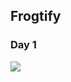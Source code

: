 ## Frogtify

### Day 1

![](https://github.com/theanishtar/frogtify/blob/main/streaks/day1.gif?raw=true)
